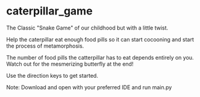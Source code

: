 # caterpillar_game
The Classic "Snake Game" of our childhood but with a little twist.

Help the caterpillar eat enough food pills so it can start cocooning and start the process of metamorphosis.

The number of food pills the catterpillar has to eat depends entirely on you. Watch out for the mesmerizing butterfly at the end!

Use the direction keys to get started.

Note: Download and open with your preferred IDE and run main.py
